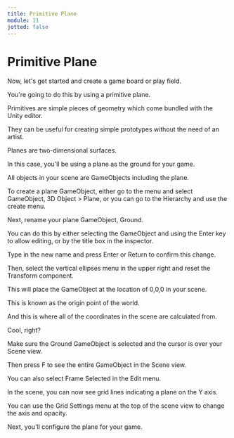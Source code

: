 ```yaml
---
title: Primitive Plane
module: 11
jotted: false
---
```



# Primitive Plane

Now, let's get started and create a game board or play field.

You're going to do this by using a primitive plane. 

Primitives are simple pieces of geometry which come bundled with the Unity editor. 

They can be useful for creating simple prototypes without the need of an artist. 

Planes are two-dimensional surfaces. 

In this case, you'll be using a plane as the ground for your game. 

All objects in your scene are GameObjects including the plane. 

To create a plane GameObject, either go to the menu and select GameObject, 3D Object > Plane, or you can go to the Hierarchy and use the create menu. 

Next, rename your plane GameObject, Ground. 

You can do this by either selecting the GameObject and using the Enter key to allow editing, or by the title box in the inspector. 

Type in the new name and press Enter or Return to confirm this change. 

Then, select the vertical ellipses menu in the upper right and reset the Transform component. 

This will place the GameObject at the location of 0,0,0 in your scene. 

This is known as the origin point of the world. 

And this is where all of the coordinates in the scene are calculated from. 

Cool, right? 

Make sure the Ground GameObject is selected and the cursor is over your Scene view. 

Then press F to see the entire GameObject in the Scene view. 

You can also select Frame Selected in the Edit menu. 

In the scene, you can now see grid lines indicating a plane on the Y axis. 

You can use the Grid Settings menu at the top of the scene view to change the axis and opacity. 

Next, you'll configure the plane for your game.